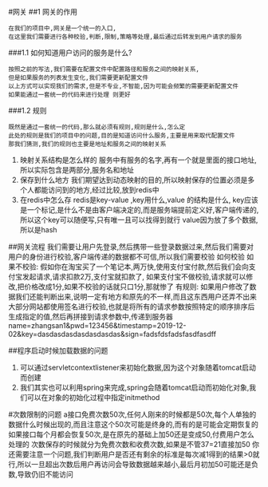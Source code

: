 #网关
##1 网关的作用
```
在我们的项目中,网关是一个统一的入口,
在这里我们需要进行各种校验,判断,限制,策略等处理,最后通过后转发到用户请求的服务
```
###1.1 如何知道用户访问的服务是什么?
```
按照之前的写法,我们需要在配置文件中配置路径和服务之间的映射关系,
但是如果服务的列表发生变化,我们需要更新配置文件
以上方式可以实现我们的需求,但是不专业,不智能,因为可能会频繁的需要更新配置文件
如果能通过一套统一的代码来进行处理 则更好
```
###1.2 规则
```
既然是通过一套统一的代码,那么就必须有规则,规则是什么,怎么定
此处的规则是我们的项目中的问题,目的是知道访问什么服务,主要是用来取代配置文件
那我们猜测,我们的规则也主要是地址和服务之间的映射关系

```
1. 映射关系结构是怎么样的
服务中有服务的名字,再有一个就是里面的接口地址,所以实际包含是两部分,服务名和地址
2. 保存到什么地方
我们期望达到动态映射的目的,所以映射保存的位置必须是多个人都能访问到的地方,经过比较,放到redis中
3. 在redis中怎么存
redis是key-value ,key用什么,value 的结构是什么, key应该是一个标记,是什么不是由客户端决定的,而是服务端提前定义好,客户端传递的,所以这个key可以随便写,只有唯一且可以找得到就行
value因为放了多个数据,所以是hash


##网关流程
我们需要让用户先登录,然后携带一些登录数据过来,然后我们需要对用户的身份进行校验,客户端传递的数据都不可信,所以我们需要校验
如何校验
如果不校验: 假如你在淘宝买了一个笔记本,两万快,使用支付宝付款,然后我们会向支付宝发起请求,请求扣款2万,支付宝就扣款了,
如果支付宝不做校验,请求就可以修改,把价格改成1分,如果不校验的话就只口1分,那就惨了
有规则:
    如果用户修改了数据我们还能判断出来,说明一定有地方和原先的不一样,而且这东西用户还弄不出来
    大部分网站都使用签名进行校验,也就是将所有的请求参数按照特定的顺序排序后生成指定的值,然后再拼接到请求参数中,传递到服务器
    name=zhangsan1&pwd=123456&timestamp=2019-12-02&key=dasdasdasdasdasdasdas&sign=fadsfdsfadsfasdfasdff
    
##程序启动时候加载数据的问题
1. 可以通过servletcontextlistener来初始化数据,因为这个对象随着tomcat启动而创建
2. 我们其实也可以利用spring来完成,spring会随着tomcat启动而初始化对象,我们可以在对象的初始化过程中指定initmethod

#次数限制的问题
a接口免费次数50次,任何人刚来的时候都是50次,每个人单独的数据什么时候出现的,而且注意这个50次可能是终身的,而有的是可能会定期恢复的
如果接口每个月都会恢复50次,是在原先的基础上加50还是变成50,付费用户怎么处理的
次数保存的时候就分为免费次数和收费次数,如果是不管37=21直接加50 你还需要注意一个问题,我们判断用户是否还有剩余的标准是每次减1得到的结果>0就行,所以一旦超出次数后用户再访问会导致数据越来越小,最后月初加50可能还是负数,导致仍旧不能访问